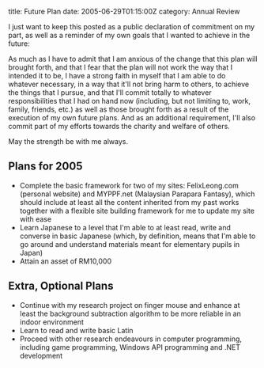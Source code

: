 title: Future Plan
date: 2005-06-29T01:15:00Z
category: Annual Review

I just want to keep this posted as a public declaration of commitment on my part, as well as a reminder of my own goals that I wanted to achieve in the future:

As much as I have to admit that I am anxious of the change that this plan will brought forth, and that I fear that the plan will not work the way that I intended it to be, I have a strong faith in myself that I am able to do whatever necessary, in a way that it'll not bring harm to others, to achieve the things that I pursue, and that I'll commit totally to whatever responsibilities that I had on hand now (including, but not limiting to, work, family, friends, etc.) as well as those brought forth as a result of the execution of my own future plans. And as an additional requirement, I'll also commit part of my efforts towards the charity and welfare of others.

May the strength be with me always.

## Plans for 2005

- Complete the basic framework for two of my sites: FelixLeong.com (personal website) and MYPPF.net (Malaysian Parapara Fantasy), which should include at least all the content inherited from my past works together with a flexible site building framework for me to update my site with ease
- Learn Japanese to a level that I'm able to at least read, write and converse in basic Japanese (which, by definition, means that I'm able to go around and understand materials meant for elementary pupils in Japan)
- Attain an asset of RM10,000

## Extra, Optional Plans

- Continue with my research project on finger mouse and enhance at least the background subtraction algorithm to be more reliable in an indoor environment
- Learn to read and write basic Latin
- Proceed with other research endeavours in computer programming, including game programming, Windows API programming and .NET development
